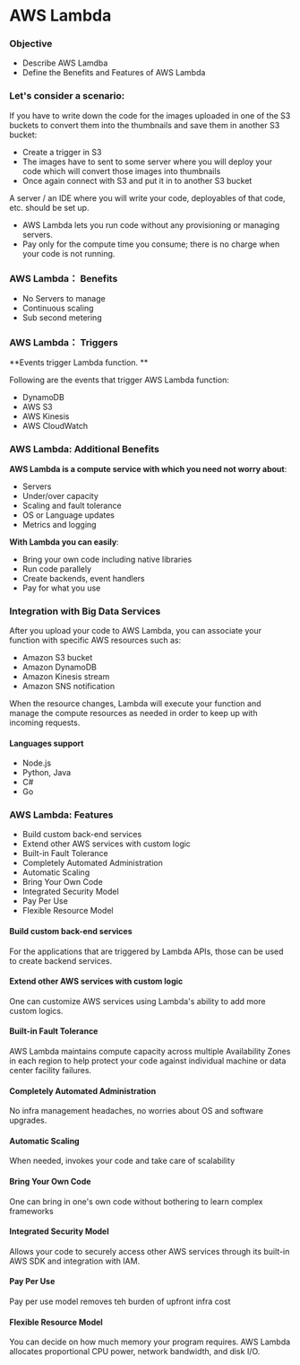 # AWS Lambda

### Objective

* Describe AWS Lamdba 
* Define the Benefits and Features of AWS Lambda 

### Let's consider a scenario: 

If you have to write down the code for the images uploaded in one of the S3 buckets to convert them into the thumbnails and save them in another S3 bucket: 

* Create a trigger in S3 
* The images have to sent to some server where you will deploy your code which will convert those images into thumbnails 
* Once again connect with S3 and put it in to another S3 bucket 

A server / an IDE where you will write your code, deployables of that code, etc. should be set up. 

* AWS Lambda lets you run code without any provisioning or managing servers. 
* Pay only for the compute time you consume; there is no charge when your code is not running. 


### AWS Lambda： Benefits

* No Servers to manage 
* Continuous scaling 
* Sub second metering 

### AWS Lambda： Triggers

**Events trigger Lambda function. **

Following are the events that trigger AWS Lambda function: 
 
 * DynamoDB 
 * AWS S3 
 * AWS Kinesis 
 * AWS CloudWatch 


### AWS Lambda: Additional Benefits

**AWS Lambda is a compute service with which you need not worry about**: 

* Servers 
* Under/over capacity 
* Scaling and fault tolerance 
* OS or Language updates
* Metrics and logging 

**With Lambda you can easily**: 

* Bring your own code including native libraries 
* Run code parallely 
* Create backends, event handlers 
* Pay for what you use 


### Integration with Big Data Services

After you upload your code to AWS Lambda, you can associate your function with specific AWS resources such as: 

* Amazon S3 bucket 
* Amazon DynamoDB 
* Amazon Kinesis stream 
* Amazon SNS notification

 
When the resource changes, Lambda will execute your function and manage the compute resources as needed in order to keep up with incoming requests. 

#### Languages support

* Node.js
* Python, Java
* C#
* Go

### AWS Lambda: Features

* Build custom back-end services 
* Extend other AWS services with custom logic 
* Built-in Fault Tolerance 
* Completely Automated Administration 
* Automatic Scaling 
* Bring Your Own Code 
* Integrated Security Model
* Pay Per Use 
* Flexible Resource Model 


#### Build custom back-end services

For the applications that are triggered by Lambda APIs, those can be used to create backend services. 

#### Extend other AWS services with custom logic

One can customize AWS services using Lambda's ability to add more custom logics. 

#### Built-in Fault Tolerance

AWS Lambda maintains compute capacity across multiple Availability Zones in each region to help protect your code against individual machine or data center facility failures. 

#### Completely Automated Administration 

No infra management headaches, no worries about OS and software upgrades. 

#### Automatic Scaling 

When needed, invokes your code and take care of scalability

#### Bring Your Own Code 

One can bring in one's own code without bothering to learn complex frameworks

#### Integrated Security Model

Allows your code to securely access other AWS services through its built-in AWS SDK and integration with IAM. 

#### Pay Per Use 

Pay per use model removes teh burden of upfront infra cost

#### Flexible Resource Model 

You can decide on how much memory your program requires. AWS Lambda allocates proportional CPU power, network bandwidth, and disk I/O. 



